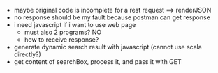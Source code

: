 - maybe original code is incomplete for a rest request ==> renderJSON
- no response should be my fault because postman can get response
- i need javascript if i want to use web page
  - must also 2 programs? NO
  - how to receive response?
- generate dynamic search result with javascript (cannot use scala directly?)
- get content of searchBox, process it, and pass it with GET